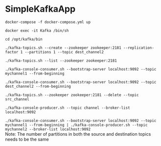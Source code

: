 # SimpleKafkaApp

```docker-compose -f docker-compose.yml up ```

```docker exec -it Kafka /bin/sh```

```cd /opt/kafka/bin```

```./kafka-topics.sh --create --zookeeper zookeeper:2181 --replication-factor 1 --partitions 1 --topic dest_channel2```

```./kafka-topics.sh --list --zookeeper zookeeper:2181```

```./kafka-console-consumer.sh --bootstrap-server localhost:9092 --topic mychannel1 --from-beginning```

```./kafka-console-consumer.sh --bootstrap-server localhost:9092 --topic dest_channel2 --from-beginning```

```./kafka-topics.sh --zookeeper zookeeper:2181 --delete --topic src_channel```

```./kafka-console-producer.sh --topic channel --broker-list localhost:9092```

```./kafka-console-consumer.sh --bootstrap-server localhost:9092 --topic mychannel1 --from-beginning | ./kafka-console-producer.sh --topic mychannel2 --broker-list localhost:9092```
<br />
Note: The number of partitions in both the source and destination topics needs to be the same



